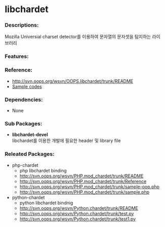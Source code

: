# libchardet

### Descriptions:

Mozilla Universial charset detector를 이용하여 문자열의 문자셋을 탐지하는 라이브러리

### Features:

### Reference:
* http://svn.oops.org/wsvn/OOPS.libchardet/trunk/README
* [Sample codes]( http://svn.oops.org/wsvn/OOPS.libchardet/trunk/test/?#ac1fc86aa7d1e395a6af808545468aca3)

### Dependencies:
* None

### Sub Packages:

* **libchardet-devel**  
  libchardet를 이용한 개발에 필요한 header 및 library file

### Releated Packages:

* php-chardet
  * php libchardet binding
  * http://svn.oops.org/wsvn/PHP.mod_chardet/trunk/README
  * http://svn.oops.org/wsvn/PHP.mod_chardet/trunk/Reference
  * http://svn.oops.org/wsvn/PHP.mod_chardet/trunk/sample-oop.php
  * http://svn.oops.org/wsvn/PHP.mod_chardet/trunk/sample.php
* python-chardet
  * python libchardet bindnig
  * http://svn.oops.org/wsvn/Python.chardet/trunk/README
  * http://svn.oops.org/wsvn/Python.chardet/trunk/test.py
  * http://svn.oops.org/wsvn/Python.chardet/trunk/test1.py